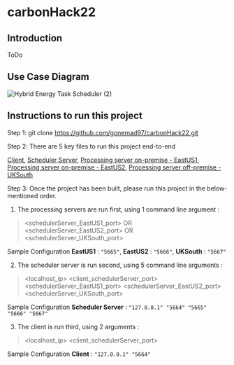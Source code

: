 # carbonHack22

## Introduction
ToDo

## Use Case Diagram
![Hybrid Energy Task Scheduler (2)](https://user-images.githubusercontent.com/115038203/200086887-b4de31ab-0436-4dd3-9ac4-df8864838e4a.jpg)



## Instructions to run this project
Step 1: git clone https://github.com/gonemad97/carbonHack22.git 

Step 2: There are 5 key files to run this project end-to-end

[Client](https://github.com/gonemad97/carbonHack22/blob/main/src/main/java/Client.java), [Scheduler Server](https://github.com/gonemad97/carbonHack22/blob/main/src/main/java/SchedulerServer.java), [Processing server on-premise - EastUS1](https://github.com/gonemad97/carbonHack22/blob/main/src/main/java/EastUS1.java), [Processing server on-premise - EastUS2](https://github.com/gonemad97/carbonHack22/blob/main/src/main/java/EastUS2.java), [Processing server off-premise - UKSouth](https://github.com/gonemad97/carbonHack22/blob/main/src/main/java/UKSouth.java)

Step 3: Once the project has been built, please run this project in the below-mentioned order.

1. The processing servers are run first, using 1 command line argument :

> <schedulerServer_EastUS1_port>  OR    <schedulerServer_EastUS2_port>
> OR
> <schedulerServer_UKSouth_port>

Sample Configuration **EastUS1** : `"5665"`, **EastUS2** : `"5666"`,  **UKSouth** : `"5667"`


2. The scheduler server is run second, using 5 command line arguments : 

> <localhost_ip>   <client_schedulerServer_port>
> <schedulerServer_EastUS1_port>   <schedulerServer_EastUS2_port>
> <schedulerServer_UKSouth_port>

Sample Configuration **Scheduler Server** : `"127.0.0.1" "5664" "5665" "5666" "5667"`

3. The client is run third, using 2 arguments : 
> <localhost_ip> <client_schedulerServer_port>
> 
Sample Configuration **Client** : `"127.0.0.1" "5664" `
